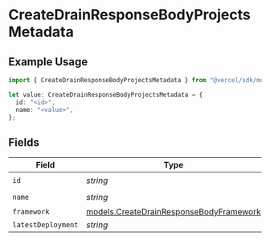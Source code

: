 # CreateDrainResponseBodyProjectsMetadata

## Example Usage

```typescript
import { CreateDrainResponseBodyProjectsMetadata } from "@vercel/sdk/models/createdrainop.js";

let value: CreateDrainResponseBodyProjectsMetadata = {
  id: "<id>",
  name: "<value>",
};
```

## Fields

| Field                                                                                    | Type                                                                                     | Required                                                                                 | Description                                                                              |
| ---------------------------------------------------------------------------------------- | ---------------------------------------------------------------------------------------- | ---------------------------------------------------------------------------------------- | ---------------------------------------------------------------------------------------- |
| `id`                                                                                     | *string*                                                                                 | :heavy_check_mark:                                                                       | N/A                                                                                      |
| `name`                                                                                   | *string*                                                                                 | :heavy_check_mark:                                                                       | N/A                                                                                      |
| `framework`                                                                              | [models.CreateDrainResponseBodyFramework](../models/createdrainresponsebodyframework.md) | :heavy_minus_sign:                                                                       | N/A                                                                                      |
| `latestDeployment`                                                                       | *string*                                                                                 | :heavy_minus_sign:                                                                       | N/A                                                                                      |